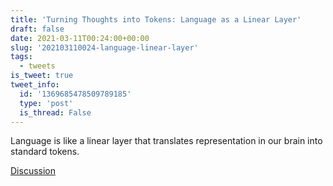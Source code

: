 ```yaml
---
title: 'Turning Thoughts into Tokens: Language as a Linear Layer'
draft: false
date: 2021-03-11T00:24:00+00:00
slug: '202103110024-language-linear-layer'
tags:
  - tweets
is_tweet: true
tweet_info:
  id: '1369685478509789185'
  type: 'post'
  is_thread: False
---
```




Language is like a linear layer that translates representation in our brain into standard tokens.

[Discussion](https://x.com/sytelus/status/1369685478509789185)
